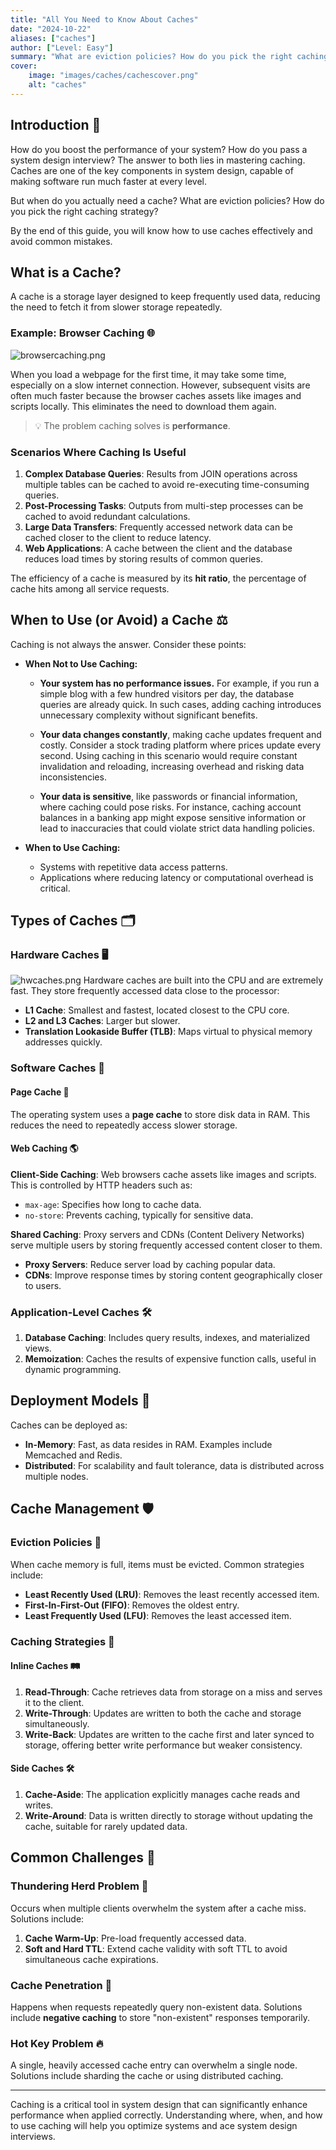```yaml
---
title: "All You Need to Know About Caches"
date: "2024-10-22"
aliases: ["caches"]
author: ["Level: Easy"]
summary: "What are eviction policies? How do you pick the right caching strategy?"
cover:
    image: "images/caches/cachescover.png"
    alt: "caches"
---
```


## Introduction 🌟

How do you boost the performance of your system? How do you pass a system design interview? The answer to both lies in mastering caching. Caches are one of the key components in system design, capable of making software run much faster at every level.

But when do you actually need a cache? What are eviction policies? How do you pick the right caching strategy?

By the end of this guide, you will know how to use caches effectively and avoid common mistakes.

## What is a Cache?

A cache is a storage layer designed to keep frequently used data, reducing the need to fetch it from slower storage repeatedly.

### Example: Browser Caching 🌐

![browsercaching.png](images/caches/browsercaching.png)

When you load a webpage for the first time, it may take some time, especially on a slow internet connection. However, subsequent visits are often much faster because the browser caches assets like images and scripts locally. This eliminates the need to download them again.

> 💡 The problem caching solves is **performance**.

### Scenarios Where Caching Is Useful

1. **Complex Database Queries**: Results from JOIN operations across multiple tables can be cached to avoid re-executing time-consuming queries.
2. **Post-Processing Tasks**: Outputs from multi-step processes can be cached to avoid redundant calculations.
3. **Large Data Transfers**: Frequently accessed network data can be cached closer to the client to reduce latency.
4. **Web Applications**: A cache between the client and the database reduces load times by storing results of common queries.

The efficiency of a cache is measured by its **hit ratio**, the percentage of cache hits among all service requests.

## When to Use (or Avoid) a Cache ⚖️

Caching is not always the answer. Consider these points:

- **When Not to Use Caching:**

  - **Your system has no performance issues.**
  For example, if you run a simple blog with a few hundred visitors per day, the database queries are already quick. In such cases, adding caching introduces unnecessary complexity without significant benefits.

  - **Your data changes constantly**, making cache updates frequent and costly.
  Consider a stock trading platform where prices update every second. Using caching in this scenario would require constant invalidation and reloading, increasing overhead and risking data inconsistencies.

  - **Your data is sensitive**, like passwords or financial information, where caching could pose risks.
  For instance, caching account balances in a banking app might expose sensitive information or lead to inaccuracies that could violate strict data handling policies.

- **When to Use Caching:**

  - Systems with repetitive data access patterns.
  - Applications where reducing latency or computational overhead is critical.

## Types of Caches 🗂️

### Hardware Caches 🖥️

![hwcaches.png](images/caches/hwcaches.png)
Hardware caches are built into the CPU and are extremely fast. They store frequently accessed data close to the processor:

- **L1 Cache**: Smallest and fastest, located closest to the CPU core.
- **L2 and L3 Caches**: Larger but slower.
- **Translation Lookaside Buffer (TLB)**: Maps virtual to physical memory addresses quickly.

### Software Caches 📂

#### Page Cache 🧾

The operating system uses a **page cache** to store disk data in RAM. This reduces the need to repeatedly access slower storage.

#### Web Caching 🌎

**Client-Side Caching**: Web browsers cache assets like images and scripts. This is controlled by HTTP headers such as:

- `max-age`: Specifies how long to cache data.
- `no-store`: Prevents caching, typically for sensitive data.

**Shared Caching**: Proxy servers and CDNs (Content Delivery Networks) serve multiple users by storing frequently accessed content closer to them.

- **Proxy Servers**: Reduce server load by caching popular data.
- **CDNs**: Improve response times by storing content geographically closer to users.

### Application-Level Caches 🛠️

1. **Database Caching**: Includes query results, indexes, and materialized views.
2. **Memoization**: Caches the results of expensive function calls, useful in dynamic programming.

## Deployment Models 🚀

Caches can be deployed as:

- **In-Memory**: Fast, as data resides in RAM. Examples include Memcached and Redis.
- **Distributed**: For scalability and fault tolerance, data is distributed across multiple nodes.

## Cache Management 🛡️

### Eviction Policies 🚪

When cache memory is full, items must be evicted. Common strategies include:

- **Least Recently Used (LRU)**: Removes the least recently accessed item.
- **First-In-First-Out (FIFO)**: Removes the oldest entry.
- **Least Frequently Used (LFU)**: Removes the least accessed item.

### Caching Strategies 🧩

#### Inline Caches 🛤️

1. **Read-Through**: Cache retrieves data from storage on a miss and serves it to the client.
2. **Write-Through**: Updates are written to both the cache and storage simultaneously.
3. **Write-Back**: Updates are written to the cache first and later synced to storage, offering better write performance but weaker consistency.

#### Side Caches 🛠️

1. **Cache-Aside**: The application explicitly manages cache reads and writes.
2. **Write-Around**: Data is written directly to storage without updating the cache, suitable for rarely updated data.

## Common Challenges 🛑

### Thundering Herd Problem 🐘

Occurs when multiple clients overwhelm the system after a cache miss. Solutions include:

1. **Cache Warm-Up**: Pre-load frequently accessed data.
2. **Soft and Hard TTL**: Extend cache validity with soft TTL to avoid simultaneous cache expirations.

### Cache Penetration 🚫

Happens when requests repeatedly query non-existent data. Solutions include **negative caching** to store "non-existent" responses temporarily.

### Hot Key Problem 🔥

A single, heavily accessed cache entry can overwhelm a single node. Solutions include sharding the cache or using distributed caching.

---

Caching is a critical tool in system design that can significantly enhance performance when applied correctly. Understanding where, when, and how to use caching will help you optimize systems and ace system design interviews.

